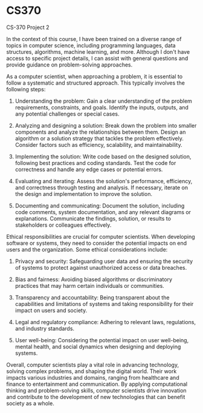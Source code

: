 # CS370
CS-370 Project 2

In the context of this course, I have been trained on a diverse range of topics in computer science, including programming languages, data structures, algorithms, machine learning, and more. Although I don't have access to specific project details, I can assist with general questions and provide guidance on problem-solving approaches.

As a computer scientist, when approaching a problem, it is essential to follow a systematic and structured approach. This typically involves the following steps:

1. Understanding the problem: Gain a clear understanding of the problem requirements, constraints, and goals. Identify the inputs, outputs, and any potential challenges or special cases.

2. Analyzing and designing a solution: Break down the problem into smaller components and analyze the relationships between them. Design an algorithm or a solution strategy that tackles the problem effectively. Consider factors such as efficiency, scalability, and maintainability.

3. Implementing the solution: Write code based on the designed solution, following best practices and coding standards. Test the code for correctness and handle any edge cases or potential errors.

4. Evaluating and iterating: Assess the solution's performance, efficiency, and correctness through testing and analysis. If necessary, iterate on the design and implementation to improve the solution.

5. Documenting and communicating: Document the solution, including code comments, system documentation, and any relevant diagrams or explanations. Communicate the findings, solution, or results to stakeholders or colleagues effectively.

Ethical responsibilities are crucial for computer scientists. When developing software or systems, they need to consider the potential impacts on end users and the organization. Some ethical considerations include:

1. Privacy and security: Safeguarding user data and ensuring the security of systems to protect against unauthorized access or data breaches.

2. Bias and fairness: Avoiding biased algorithms or discriminatory practices that may harm certain individuals or communities.

3. Transparency and accountability: Being transparent about the capabilities and limitations of systems and taking responsibility for their impact on users and society.

4. Legal and regulatory compliance: Adhering to relevant laws, regulations, and industry standards.

5. User well-being: Considering the potential impact on user well-being, mental health, and social dynamics when designing and deploying systems.

Overall, computer scientists play a vital role in advancing technology, solving complex problems, and shaping the digital world. Their work impacts various industries and domains, ranging from healthcare and finance to entertainment and communication. By applying computational thinking and problem-solving skills, computer scientists drive innovation and contribute to the development of new technologies that can benefit society as a whole.
